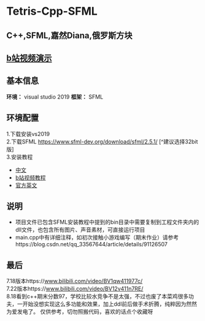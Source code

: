 # Tetris-Cpp-SFML
C++,SFML,嘉然Diana,俄罗斯方块
----- 
[b站视频演示](https://www.bilibili.com/video/BV12v411n7RE/)
----- 
## 基本信息
__环境：__ visual studio 2019
__框架：__ SFML
## 环境配置
1.下载安装vs2019  
2.下载SFML  https://www.sfml-dev.org/download/sfml/2.5.1/ [^建议选择32bit版]  
3.安装教程  
  + [中文](https://blog.csdn.net/vastz/article/details/109691535)
  + [b站视频教程](https://www.bilibili.com/video/av80956260)
  + [官方英文](https://www.sfml-dev.org/tutorials/2.5/start-vc.php)
 ## 说明
 * 项目文件已包含SFML安装教程中提到的bin目录中需要复制到工程文件夹内的dll文件，也包含所有图片、声音素材，可直接运行项目
 * main.cpp中有详细注释，如初次接触小游戏编写（期末作业）请参考https://blog.csdn.net/qq_33567644/article/details/91126507
 ## 最后
 7.18版本https://www.bilibili.com/video/BV1qw411977c/  
 7.22版本https://www.bilibili.com/video/BV12v411n7RE/  
 8.18看到c++期末分数97，学校比较水竞争不是太强，不过也废了本菜鸡很多功夫，一开始没想实现这么多功能和效果，加上ddl前后做手术折腾，纯粹因为然然为爱发电了。
 仅供参考，切勿照搬代码，喜欢的话点个收藏呀
